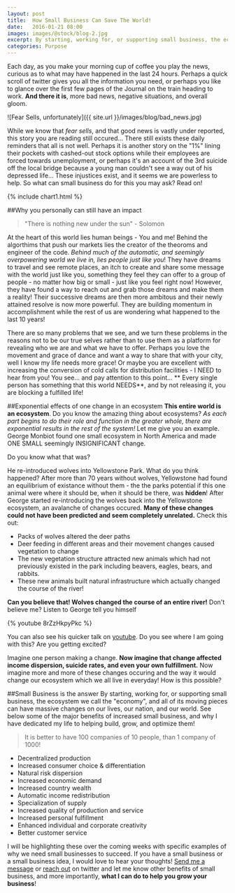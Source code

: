 ```yaml
---
layout: post
title:  How Small Business Can Save The World!
date:   2016-01-21 08:00
images: images/@stock/blog-2.jpg
excerpt: By starting, working for, or supporting small business, the ecosystem we call the "economy", and all of its moving pieces can have massive changes on our lives, our nation, and our world.
categories: Purpose
---
```


Each day, as you make your morning cup of coffee you play the news, curious as to what may have happened in the last 24 hours. Perhaps a quick scroll of twitter gives you all the information you need, or perhaps you like to glance over the first few pages of the Journal on the train heading to work. **And there it is**, more bad news, negative situations, and overall gloom.

![Fear Sells, unfortunately]({{ site.url }}/images/blog/bad_news.jpg)

While we know that *fear sells*, and that good news is vastly under reported, this story you are reading still occured... There still exists these daily reminders that all is not well. Perhaps it is another story on the "1%" lining their pockets with cashed-out stock options while their employees are forced towards unemployment, or perhaps it's an account of the 3rd suicide off the local bridge because a young man couldn't see a way out of his depressed life... These injustices exist, and it seems we are powerless to help. So what can small business do for this you may ask? Read on!

{% include chart1.html %}

##Why you personally can still have an impact

> "There is nothing new under the sun" - Solomon

At the heart of this world lies human beings - You and me! Behind the algorthims that push our markets lies the creator of the theoroms and engineer of the code. *Behind much of the automatic, and seemingly overpowering world we live in, lies people just like you*! They have dreams to travel and see remote places, an itch to create and share some message with the world just like you, something they feel they can offer to a group of people - no matter how big or small - just like you feel right now! However, they have found a way to reach out and grab those dreams and make them a reality! Their successive dreams are then more ambitous and their newly attained resolve is now more powerful. They are building momentum in accomplishment while the rest of us are wondering what happened to the last 10 years!

There are so many problems that we see, and we turn these problems in the reasons not to be our true selves rather than to use them as a platform for revealing who we are and what we have to offer. Perhaps you love the movement and grace of dance and want a way to share that with your city, well I know my life needs more grace! Or maybe you are excellent with increasing the conversion of cold calls for distribution facilities - I NEED to hear from you! You see... and pay attention to this point... ** Every single person has something that this world NEEDS**, and by not releasing it, you are blocking a fulfilled life!

##Exponential effects of one change in an ecosystem
**This entire world is an ecosystem**. Do you know the amazing thing about ecosystems? *As each part begins to do their role and function in the greater whole, there are exponential results in the rest of the system!* Let me give you an example. George Monbiot found one small ecosystem in North America and made ONE SMALL seemingly INSIGNIFICANT change.

Do you know what that was?

He re-introduced wolves into Yellowstone Park. What do you think happened? After more than 70 years without wolves, Yellowstone had found an equilibrium of existance without them - the the parks potential if this one animal were where it should be, when it should be there, was **hidden**! After George started re-introducing the wolves back into the Yellowstone ecosystem, an avalanche of changes occured. **Many of these changes could not have been predicted and seem completely unrelated.** Check this out:

* Packs of wolves altered the deer paths
* Deer feeding in different areas and their movement changes caused vegetation to change
* The new vegetation structure attracted new animals which had not previously existed in the park including beavers, eagles, bears, and rabbits.
* These new animals built natural infrastructure which actually changed the course of the river!

**Can you believe that! Wolves changed the course of an entire river!** Don't believe me? Listen to George tell you himself

{% youtube 8rZzHkpyPkc %}

You can also see his quicker talk on [youtube](https://www.youtube.com/watch?v=ysa5OBhXz-Q). Do you see where I am going with this? Are you getting excited?

Imagine one person making a change. **Now imagine that change affected income dispersion, suicide rates, and even your own fulfillment.** Now imagine more and more of these changes occuring and the way it would change our ecosystem which we all live in everyday! How is this possible?

##Small Business is the answer
By starting, working for, or supporting small business, the ecosystem we call the "economy", and all of its moving pieces can have massive changes on our lives, our nation, and our world. See below some of the major benefits of increased small business, and why I have dedicated my life to helping build, grow, and optimize them!

> It is better to have 100 companies of 10 people,
> than 1 company of 1000!

* Decentralized production
* Increased consumer choice & differentiation
* Natural risk dispersion
* Increased economic demand
* Increased country wealth
* Automatic income redistribution
* Specialization of supply
* Increased quality of production and service
* Increased personal fulfillment
* Enhanced individual and corporate creativity
* Better customer service

I will be highlighting these over the coming weeks with specific examples of why we need small businesses to succeed. If you have a small business or a small business idea, I would love to hear your thoughts! [Send me a message](mailto:me@joshuaschultz.com) or [reach out](http://www.twitter.com/joshuamschultz) on twitter and let me know other benefits of small business, and more importantly, **what I can do to help you grow your business**!
